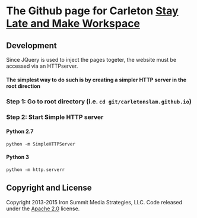 # The Github page for Carleton [Stay Late and Make Workspace](http://staylateandmake.ca)

## Development
Since JQuery is used to inject the pages togeter, the website must be accessed via an HTTPserver.
#### The simplest way to do such is by creating a simpler HTTP server in the root direction

### Step 1: Go to root directory (i.e. `cd git/carletonslam.github.io`)

### Step 2: Start Simple HTTP server
#### Python 2.7
`python -m SimpleHTTPServer`

#### Python 3
`python -m http.serverr`


## Copyright and License

Copyright 2013-2015 Iron Summit Media Strategies, LLC. Code released under the [Apache 2.0](https://github.com/IronSummitMedia/startbootstrap-agency/blob/gh-pages/LICENSE) license.
